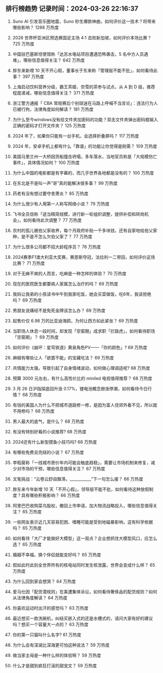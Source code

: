
## 排行榜趋势 记录时间：2024-03-26 22:16:37
  
  1. Suno AI 引发音乐圈地震，Suno 秒生爆款神曲，如何评价这一技术？将带来哪些影响？ 1288 万热度
    
  2. 2026 世界杯亚洲区预选赛国足主场 4:1 击败新加坡，如何评价本场比赛？ 725 万热度
    
  3. 中国驻巴基斯坦使馆称「达苏水电站项目遭遇恐怖袭击，5 名中方人员遇难」，哪些信息值得关注？ 642 万热度
    
  4. 胖东来新增 10 天不开心假，董事长于东来称「管理层不能不批」，如何看待此事？ 397 万热度
    
  5. 上海启动饮料营养分级，霸王茶姬、奈雪的茶参与试点，从 A 到 D 级，推荐程度递减，哪些信息值得关注？ 371 万热度
    
  6. 浙江警方通报「 CBA 常规赛后个别球迷在马路上呼喊不当言论」：违法行为人已被行拘，法律角度如何解读？ 181 万热度
    
  7. 为什么至今windows没有给文件夹加密码的功能？双击文件夹弹出密码框输入正确的密码才打开文件夹？ 125 万热度
    
  8. 2024 年了，如果你只能有一台手机，会选择折叠屏吗？ 117 万热度
    
  9. 2024 年，安卓手机上都有什么「靠谱」的功能让你觉得是刚需？ 109 万热度
    
  10. 美国马里兰州一大桥因货船撞击坍塌，多车落水，当地官员称是「大规模伤亡事件」，具体情况如何？ 100 万热度
    
  11. 为什么中国的电影都是有字幕的，而几乎世界各地都是没有的？ 100 万热度
    
  12. 在东北是不是叫一声“哥”真的能解决很多事？ 99 万热度
    
  13. 药老有没有想过要夺舍萧炎？ 85 万热度
    
  14. 为什么很少有人用第一人称写网络小说？ 79 万热度
    
  15. 飞书全员信称「适当精简规模，进行新一轮组织调整，提供补偿和转岗机会」，如何看待此次调整？ 77 万热度
    
  16. 农村的孤儿被伯父家收养，每个月政府补贴一千多块钱，还有自家地给伯父家种，是不是不怎么欠伯父家了？ 77 万热度
    
  17. 为什么很多公司都不招大龄程序员？ 76 万热度
    
  18. 2024赛季F1澳大利亚大奖赛，赛恩斯夺冠，法拉利一二带回，如何评价这场比赛？ 71 万热度
    
  19. 对于无麻不爽的人而言，吃麻是一种怎样的体验？ 70 万热度
    
  20. 现在的医院医生都要病人家属怎么治疗的吗？ 69 万热度
    
  21. 我妈让我弟的小孩读书中午到我家吃饭，她会买菜做饭，吃6年，我该拒绝吗？ 69 万热度
    
  22. 男朋友说痛经不是免死金牌该怎么办？ 69 万热度
    
  23. 起售价仅 6.98 万的比亚迪海鸥，为何让西方如此紧张？ 69 万热度
    
  24. 当职场人休息一段时间，却发现「空窗期」成求职「拦路虎」，如何看待职场「空窗期」？ 69 万热度
    
  25. 如何评价《崩坏：星穹铁道》黄泉角色PV——「你的颜色」? 69 万热度
    
  26. 麻椒有哪些让人「欲罢不能」的宝藏吃法？ 69 万热度
    
  27. 共情能力太强，导致引起了自身情绪波动，如何做心理调适呢? 68 万热度
    
  28. 预算 3000 元左右，有什么高性价比的 miniled 电视值得推荐？ 68 万热度
    
  29. 3 月 26 日沪指探底回升涨 0.17%，锂电池概念掀涨停潮，如何看待今日行情？ 68 万热度
    
  30. 有钱的美国人为什么不把城市道路修一修，是因为富人住郊外看不见，所以就不用修吗？ 68 万热度
    
  31. 男人最大的底气，是什么？ 68 万热度
    
  32. 有没有特别好看的小说推荐? 68 万热度
    
  33. 2024还有什么新型摸鱼小技巧吗? 68 万热度
    
  34. 有哪些免费且完结的小说？ 67 万热度
    
  35. 李稻葵称「一线城市房价年内可能会触底趋稳」，需要让市场机制来修复，减少对市场的干预，哪些信息值得关注？ 67 万热度
    
  36. 文笔挑战：“云卷云舒自飘荡，___________”下一句怎么接？ 66 万热度
    
  37. 胖东来今年新增 10 天「不开心假」，领导层不能不批，如何看待这种放假制度？具有哪些积极影响？ 66 万热度
    
  38. 阿里巴巴收购菜鸟股权，撤回上市申请，加大物流战略投入，哪些信息值得关注？ 65 万热度
    
  39. 一些网友表示近几天容易犯困、嗜睡可能是受到地磁暴影响，这有科学依据吗？ 65 万热度
    
  40. 如何看待「大厂才能做好大模型」这一观点？企业想抓住大模型风口，应怎么选？ 65 万热度
    
  41. 婚姻不幸福，换个伴侣就能变好吗？ 65 万热度
    
  42. 假如此时此刻全世界所有的核电站同时发生核泄露，世界会变成什么样？ 65 万热度
    
  43. 为什么回到家会想哭？ 64 万热度
    
  44. 爱马仕因「配货潜规则」在美遭集体诉讼，如何看待奢侈品的配货规则？如何从法律角度解读？ 64 万热度
    
  45. 你喜欢运动时出汗的感觉吗？ 63 万热度
    
  46. 最近想买一款洗碗机，纠结买嵌入式的还是水槽式的，请问大家有好的建议吗？想买一个容量大一点的？ 63 万热度
    
  47. 你的第一只猫叫什么名字? 61 万热度
    
  48. 为什么会有深湖比深海更可怕这种说法？ 59 万热度
    
  49. 做当家主母是一种什么样的体验啊？ 59 万热度
    
  50. 什么才是甜到疯狂打滚的甜宠文？ 59 万热度
    